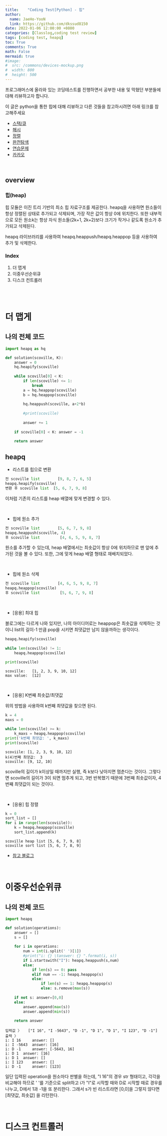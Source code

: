 ```yaml
---
title:    "Coding Test[Python] - 힙"
author:
  name: JaeHo-YooN
  link: https://github.com/dkssud8150
date: 2022-01-06 12:00:00 +0800
categories: [Classlog,coding test review]
tags: [coding test, heapq]
toc: True
comments: True
math: False
mermaid: true
#image:
#  src: /commons/devices-mockup.png
#  width: 800
#  height: 500
---
```


프로그래머스에 올라와 있는 코딩테스트를 진행하면서 공부한 내용 및 막혔던 부분들에 대해 리뷰하고자 합니다. 

이 글은 python을 통한 힙에 대해 리뷰하고 다른 것들을 참고하시려면 아래 링크를 참고해주세요

* [스택/큐](https://dkssud8150.github.io/classlog/codingteststack.html)
* [해시](https://dkssud8150.github.io/classlog/codingtesthash.html)
* [정렬](https://dkssud8150.github.io/classlog/codingtestsort.html)
* [완전탐색](https://dkssud8150.github.io/classlog/codingtestsearch.html)
* [연습문제](https://dkssud8150.github.io/classlog/codingtestpra.html)
* [카카오](https://dkssud8150.github.io/classlog/codingtestkakao.html)
<br>

## overview

### 힙(heap)

힙 모듈은 이진 트리 기반의 최소 힙 자료구조를 제공한다. heapq을 사용하면 원소들이 항상 정렬된 상태로 추가되고 삭제되며, 가장 작은 값이 항상 0에 위치한다. 또한 내부적으로 모든 원소k는 항상 자식 원소들(2k+1, 2k+2)보다 크기가 작거나 같도록 원소가 추가되고 삭제된다.

heapq 라이브러리를 사용하여 heapq.heappush/heapq.heappop 등을 사용하여 추가 및 삭제한다.

### Index

1. 더 맵게
2. 이중우선순위큐
3. 디스크 컨트롤러

<br>

<br>

# 더 맵게

## 나의 전체 코드

```python
import heapq as hq

def solution(scoville, K):
    answer = 0
    hq.heapify(scoville)
    
    while scoville[0] < K:
        if len(scoville) <= 1: 
            break
        a = hq.heappop(scoville)
        b = hq.heappop(scoville)
    
        hq.heappush(scoville, a+2*b)
    
        #print(scoville)
        
        answer += 1
    
    if scoville[0] < K: answer = -1
        
    return answer
```

## heapq

* 리스트를 힙으로 변환

```python
전 scoville list        [9, 8, 7, 6, 5]
heapq.heapify(scoville)
변환 후 scoville list 	[5, 6, 7, 9, 8]
```

이처럼 기존의 리스트를 heap 배열에 맞게 변경할 수 있다.

<br>

* 힙에 원소 추가

```python
전 scoville list        [5, 6, 7, 9, 8]
heapq.heappush(scoville, 4)
후 scoville list 	    [4, 6, 5, 9, 8, 7]
```

원소를 추가할 수 있는데, heap 배열에서는 최솟값이 항상 0에 위치하므로 맨 앞에 추가된 것을 볼 수 있다. 또한, 그에 맞게 heap 배열 형태로 재배치되었다.

<br>

* 힙에 원소 삭제

```python
전 scoville list        [4, 6, 5, 9, 8, 7]
heapq.heappop(scoville)
후 scoville list 	    [5, 6, 7, 9, 8]
```

<br>

* [응용] 최대 힙

블로그에는 다르게 나와 있지만, 나의 아이디어로는 heappop은 최솟값을 삭제하는 것이니 list의 길이-1 만큼 pop을 시키면 최댓값만 남지 않을까하는 생각이다.

```python
heapq.heapify(scoville)
    
while len(scoville) != 1:
    heapq.heappop(scoville)
    
print(scoville)
```

```shell
scoville:   [1, 2, 3, 9, 10, 12]
max value:  [12]
```

<br>

* [응용] K번째 최솟값/최댓값

위의 방법을 사용하여 k번째 최댓값을 찾으면 된다.

```python
k = 4
maxs = 0

while len(scoville) >= k:
    k_maxs = heapq.heappop(scoville)
print('k번째 최댓값: ', k_maxs)
print(scoville)
```

```shell
scoviile: [1, 2, 3, 9, 10, 12] 
k(4)번째 최댓값:  3
scoville: [9, 12, 10]
```

scoville의 길이가 k이상일 때까지만 실행, 즉 k보다 낮아지면 멈춘다는 것이다. 그렇다면 scoville의 길이가 3이 되면 멈추게 되고, 3번 반복했기 때문에 3번째 최솟값이자, 4번째 최댓값이 되는 것이다.

<br>

* [응용] 힙 정렬

```python
k = 0
sort_list = []
for i in range(len(scoviile)):
    k = heapq.heappop(scoville)
    sort_list.append(k)
```

```shell
scoville heap list [5, 6, 7, 9, 8]
scoville sort list [5, 6, 7, 8, 9]
```

* [참고 블로그](https://www.daleseo.com/python-heapq/)

<br>

# 이중우선순위큐

## 나의 전체 코드 

```python
import heapq

def solution(operations):
    answer = []
    s = []
    
    for i in operations:
        num = int(i.split(' ')[1])
        #print("i: {} \tanswer: {} ".format(i, s))
        if i.startswith("I"): heapq.heappush(s,num)
        else:
            if len(s) == 0: pass
            elif num == -1: heapq.heappop(s)
            else:
                if len(s) == 1: heapq.heappop(s)
                else: s.remove(max(s))
    
    if not s: answer=[0,0]
    else: 
        answer.append(max(s))
        answer.append(min(s))
    
    return answer
```

```shell
입력값 〉	["I 16", "I -5643", "D -1", "D 1", "D 1", "I 123", "D -1"]
출력 〉	
i: I 16 	answer: [] 
i: I -5643 	answer: [16] 
i: D -1 	answer: [-5643, 16] 
i: D 1 	answer: [16] 
i: D 1 	answer: [] 
i: I 123 	answer: [] 
i: D -1 	answer: [123] 
```

일단 입력된 operation을 원소마다 판별을 하는데, "I 16"의 경우 str 형태이고, 각각을 비교해야 하므로  ' '를 기준으로 split하고 i가 "I"로 시작할 때와 D로 시작할 때로 경우를 나누고, D에서 1과 -1을 또 분리한다. 그래서 s가 빈 리스트라면 [0,0]을 그렇지 않다면 [최댓값, 최솟값] 을 리턴한다.

<br>

# 디스크 컨트롤러




